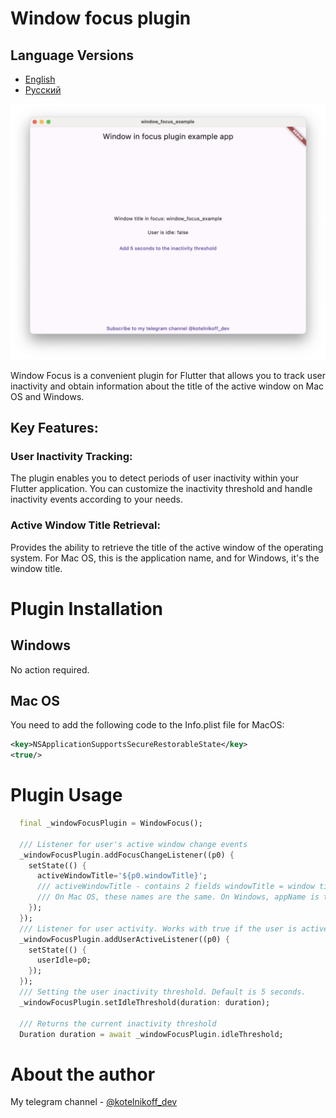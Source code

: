 # Window focus plugin

## Language Versions

- [English](README.md)
- [Русский](README_ru.md)

![Usage_example](image/screenshot.png)

Window Focus is a convenient plugin for Flutter that allows you to track user inactivity and obtain information about the title of the active window on Mac OS and Windows.

## Key Features:

### User Inactivity Tracking:
The plugin enables you to detect periods of user inactivity within your Flutter application. You can customize the inactivity threshold and handle inactivity events according to your needs.

### Active Window Title Retrieval:
Provides the ability to retrieve the title of the active window of the operating system. For Mac OS, this is the application name, and for Windows, it's the window title.

# Plugin Installation
## Windows
No action required.
## Mac OS
You need to add the following code to the Info.plist file for MacOS:
```xml
<key>NSApplicationSupportsSecureRestorableState</key>
<true/>
```
# Plugin Usage
```dart
  final _windowFocusPlugin = WindowFocus();
  
  /// Listener for user's active window change events
  _windowFocusPlugin.addFocusChangeListener((p0) {
    setState(() {
      activeWindowTitle='${p0.windowTitle}';
      /// activeWindowTitle - contains 2 fields windowTitle = window title, appName = Application name.
      /// On Mac OS, these names are the same. On Windows, appName is the name of the process in which the window is running.
    });
  });
  /// Listener for user activity. Works with true if the user is active and false if the user is inactive.
  _windowFocusPlugin.addUserActiveListener((p0) {
    setState(() {
      userIdle=p0;
    });
  });
  /// Setting the user inactivity threshold. Default is 5 seconds.
  _windowFocusPlugin.setIdleThreshold(duration: duration);

  /// Returns the current inactivity threshold
  Duration duration = await _windowFocusPlugin.idleThreshold;

```

# About the author
My telegram channel - [@kotelnikoff_dev](https://t.me/kotelnikoff_dev)
